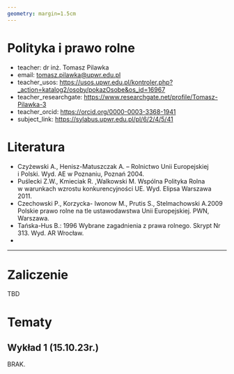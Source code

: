 ```yaml
---
geometry: margin=1.5cm
---
```


# Polityka i prawo rolne

- teacher: dr inż. Tomasz Pilawka
- email: tomasz.pilawka@upwr.edu.pl
- teacher_usos: https://usos.upwr.edu.pl/kontroler.php?_action=katalog2/osoby/pokazOsobe&os_id=16967
- teacher_researchgate: https://www.researchgate.net/profile/Tomasz-Pilawka-3
- teacher_orcid: https://orcid.org/0000-0003-3368-1941
- subject_link: https://sylabus.upwr.edu.pl/pl/6/2/4/5/41

# Literatura

- Czyżewski A., Henisz-Matuszczak A. – Rolnictwo Unii Europejskiej i Polski. Wyd. AE w Poznaniu, Poznań 2004.
- Puślecki Z.W., Kmieciak R. ,Walkowski M. Wspólna Polityka Rolna w warunkach wzrostu konkurencyjności UE. Wyd. Elipsa Warszawa 2011.
- Czechowski P., Korzycka- Iwonow M., Prutis S., Stelmachowski A.2009 Polskie prawo rolne na tle ustawodawstwa Unii Europejskiej. PWN, Warszawa.
- Tańska-Hus B.: 1996 Wybrane zagadnienia z prawa rolnego. Skrypt Nr 313. Wyd. AR Wrocław.
-
---

# Zaliczenie

TBD

# Tematy

## Wykład 1 (15.10.23r.)

BRAK.
